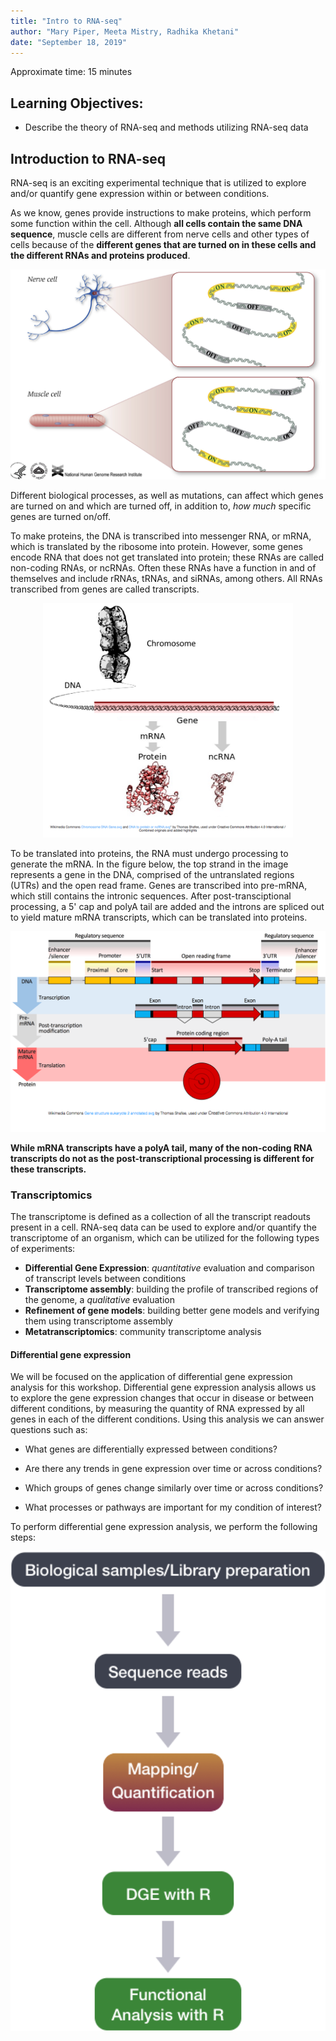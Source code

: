 ```yaml
---
title: "Intro to RNA-seq"
author: "Mary Piper, Meeta Mistry, Radhika Khetani"
date: "September 18, 2019"
---
```


Approximate time: 15 minutes

## Learning Objectives:

* Describe the theory of RNA-seq and methods utilizing RNA-seq data

## Introduction to RNA-seq

RNA-seq is an exciting experimental technique that is utilized to explore and/or quantify gene expression within or between conditions. 

As we know, genes provide instructions to make proteins, which perform some function within the cell. Although **all cells contain the same DNA sequence**, muscle cells are different from nerve cells and other types of cells because of the **different genes that are turned on in these cells and the different RNAs and proteins produced**. 

<p align="center">
<img src="../img/gene_expression_cells.png" width="600"/>
</p>

Different biological processes, as well as mutations, can affect which genes are turned on and which are turned off, in addition to, *how much* specific genes are turned on/off.

To make proteins, the DNA is transcribed into messenger RNA, or mRNA, which is translated by the ribosome into protein. However, some genes encode RNA that does not get translated into protein; these RNAs are called non-coding RNAs, or ncRNAs. Often these RNAs have a function in and of themselves and include rRNAs, tRNAs, and siRNAs, among others. All RNAs transcribed from genes are called transcripts.

<p align="center">
<img src="../img/Gene_products.png" width="400"/>
</p>

To be translated into proteins, the RNA must undergo processing to generate the mRNA. In the figure below, the top strand in the image represents a gene in the DNA, comprised of the untranslated regions (UTRs) and the open read frame. Genes are transcribed into pre-mRNA, which still contains the intronic sequences.  After post-transciptional processing, a 5' cap and polyA tail are added and the introns are spliced out to yield mature mRNA transcripts, which can be translated into proteins.

<p align="center">
<img src="../img/Gene_structure.png" width="600"/>
</p>

**While mRNA transcripts have a polyA tail, many of the non-coding RNA transcripts do not as the post-transcriptional processing is different for these transcripts.**

### Transcriptomics

The transcriptome is defined as a collection of all the transcript readouts present in a cell. RNA-seq data can be used to explore and/or quantify the transcriptome of an organism, which can be utilized for the following types of experiments:

- **Differential Gene Expression**: *quantitative* evaluation and comparison of transcript levels between conditions
- **Transcriptome assembly**: building the profile of transcribed regions of the genome, a *qualitative* evaluation
- **Refinement of gene models**: building better gene models and verifying them using transcriptome assembly
- **Metatranscriptomics**: community transcriptome analysis

#### Differential gene expression

We will be focused on the application of differential gene expression analysis for this workshop. Differential gene expression analysis allows us to explore the gene expression changes that occur in disease or between different conditions, by measuring the quantity of RNA expressed by all genes in each of the different conditions. Using this analysis we can answer questions such as:

- What genes are differentially expressed between conditions?

- Are there any trends in gene expression over time or across conditions?

- Which groups of genes change similarly over time or across conditions?

- What processes or pathways are important for my condition of interest?

To perform differential gene expression analysis, we perform the following steps:

<p align="center">
<img src="../img/de_workflow2019.png" width="600"/>
</p>
